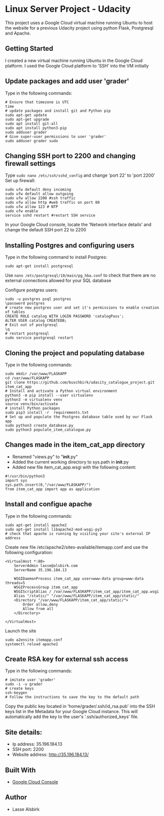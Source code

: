 # Linux Server Project - Udacity

This project uses a Google Cloud virtual machine running Ubuntu to host
the website for a previous Udacity project using python Flask, Postgresql and
Apache.

## Getting Started

I created a new virtual machine running Ubuntu in the Google Cloud platform.
I used the Google Cloud platform to 'SSH' into the VM initially

## Update packages and add user 'grader'
Type in the following commands:
```
# Ensure that timezone is UTC
time
# update packages and install git and Python pip
sudo apt-get update
sudo apt-get upgrade
sudo apt install git-all
sudo apt install python3-pip
sudo adduser grader
# Give super-user permissions to user 'grader'
sudo adduser grader sudo
```

## Changing SSH port to 2200 and changing firewall settings
Type ```sudo nano /etc/ssh/sshd_config``` and change 'port 22' to 'port 2200'
Set up firewall:
```
sudo ufw default deny incoming
sudo ufw default allow outgoing
sudo ufw allow 2200 #ssh traffic
sudo ufw allow http #web traffic on port 80
sudo ufw allow 123 # NTP
sudo ufw enable
service sshd restart #restart SSH service
```
In your Google Cloud console, locate the 'Network interface details'
and change the default SSH port 22 to 2200

## Installing Postgres and configuring users
Type in the following command to install Postgres:
```
sudo apt-get install postgresql
```
Use ```nano /etc/postgresql/10/main/pg_hba.conf``` to check that
there are no external connections allowed for your SQL database

Configure postgres users:
```
sudo -u postgres psql postgres
\password postgres
# create new postgres user and set it's permissions to enable creation of tables
CREATE ROLE catalog WITH LOGIN PASSWORD 'catalogPass';
ALTER USER catalog CREATEDB;
# Exit out of postgresql
\q
# restart postgresql
sudo service postgresql restart
```

## Cloning the project and populating database
Type in the following commands:
```
sudo mkdir /var/www/FLASKAPP
cd /var/www/FLASKAPP
git clone https://github.com/buschbirk/udacity_catalogue_project.git item_cat_app
# Install and activate a Python virtual environment
python3 -m pip install --user virtualenv
python3 -m virtualenv venv
source venv/bin/activate
# install Python packages
sudo pip3 install -r  requirements.txt
# Set up and populate the Postgres database table used by our Flask app
sudo python3 create_database.py
sudo python3 populate_item_catalogue.py
```

## Changes made in the item_cat_app directory
* Renamed "views.py" to "__init__.py"
* Added the current working directory to sys.path in __init__.py
* Added new file item_cat_app.wsgi with the following content:
```
#!/usr/bin/python3
import sys
sys.path.insert(0,"/var/www/FLASKAPP/")
from item_cat_app import app as application
```

## Install and configue apache
Type in the following commands:
```
sudo apt-get install apache2
sudo apt-get install libapache2-mod-wsgi-py3
# check that apache is running by visiting your site's external IP address
```
Create new file /etc/apache2/sites-available/itemapp.conf and use the following configuration:
```
<VirtualHost *:80>
    ServerAdmin lasse@alsbirk.com
    ServerName 35.196.184.13

    WSGIDaemonProcess item_cat_app user=www-data group=www-data threads=5
    WSGIProcessGroup item_cat_app
    WSGIScriptAlias / /var/www/FLASKAPP/item_cat_app/item_cat_app.wsgi
    Alias "/static/" "/var/www/FLASKAPP/item_cat_app/static/"
    <Directory "/var/www/FLASKAPP/item_cat_app/static/">
        Order allow,deny
        Allow from all
    </Directory>

</VirtualHost>
```
Launch the site
```
sudo a2ensite itemapp.conf
systemctl reload apache2
```

## Create RSA key for external ssh access
Type in the following commands:
```
# imitate user 'grader'
sudo -i -u grader
# create keys
ssh-keygen
# Follow the instructions to save the key to the default path
```
Copy the public key located in 'home/grader/.ssh/id_rsa.pub' into the SSH keys list in the Metadata for your Google Cloud instance.
This will automatically add the key to the user's '.ssh/authorized_keys' file.

## Site details:
* Ip address: 35.196.184.13
* SSH port: 2200
* Website address: http://35.196.184.13/

## Built With
* [Google Cloud Console](https://cloud.google.com/)

## Author
* Lasse Alsbirk
